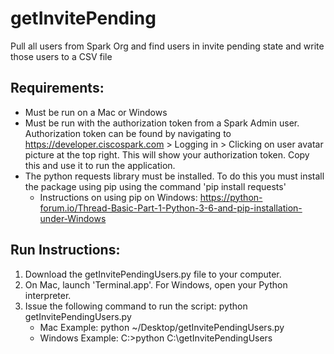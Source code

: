 # getInvitePending
Pull all users from Spark Org and find users in invite pending state and write those users to a CSV file

## Requirements:
- Must be run on a Mac or Windows
- Must be run with the authorization token from a Spark Admin user. Authorization token can be found by navigating to https://developer.ciscospark.com > Logging in > Clicking on user avatar picture at the top right. This will show your authorization token. Copy this and use it to run the application. 
- The python requests library must be installed. To do this you must install the package using pip using the command 'pip install requests'
    - Instructions on using pip on Windows: https://python-forum.io/Thread-Basic-Part-1-Python-3-6-and-pip-installation-under-Windows


## Run Instructions:
1) Download the getInvitePendingUsers.py file to your computer.
2) On Mac, launch 'Terminal.app'. For Windows, open your Python interpreter.
3) Issue the following command to run the script:  python getInvitePendingUsers.py
    - Mac Example: python ~/Desktop/getInvitePendingUsers.py
    - Windows Example: C:\>python C:\getInvitePendingUsers

  
